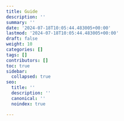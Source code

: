 ```yaml
---
title: Guide
description: ''
summary: ''
date: '2024-07-18T10:05:44.483005+00:00'
lastmod: '2024-07-18T10:05:44.483005+00:00'
draft: false
weight: 10
categories: []
tags: []
contributors: []
toc: true
sidebar:
  collapsed: true
seo:
  title: ''
  description: ''
  canonical: ''
  noindex: true

---
```

